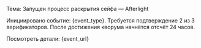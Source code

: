 Тема: Запущен процесс раскрытия сейфа — Afterlight

Инициировано событие: {event_type}.
Требуется подтверждение 2 из 3 верификаторов. После достижения кворума начнётся отсчёт 24 часов.

Посмотреть детали: {event_url}
